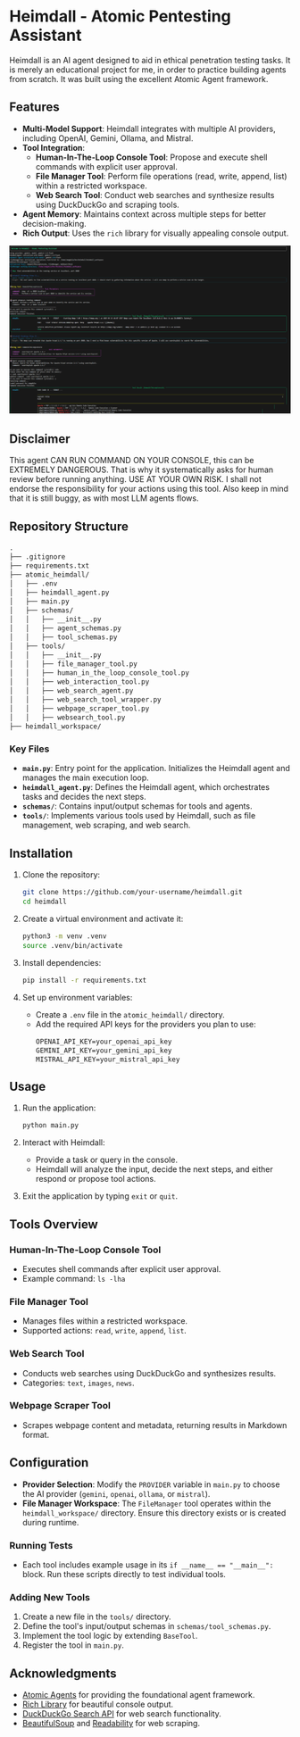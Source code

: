 
# Heimdall - Atomic Pentesting Assistant

Heimdall is an AI agent designed to aid in ethical penetration testing tasks. It is merely an educational project for me, in order to practice building agents from scratch.
It was built using the excellent Atomic Agent framework.

## Features

- **Multi-Model Support**: Heimdall integrates with multiple AI providers, including OpenAI, Gemini, Ollama, and Mistral.
- **Tool Integration**:
  - **Human-In-The-Loop Console Tool**: Propose and execute shell commands with explicit user approval.
  - **File Manager Tool**: Perform file operations (read, write, append, list) within a restricted workspace.
  - **Web Search Tool**: Conduct web searches and synthesize results using DuckDuckGo and scraping tools.
- **Agent Memory**: Maintains context across multiple steps for better decision-making.
- **Rich Output**: Uses the `rich` library for visually appealing console output.

![console_screenshot](Heimdall_console_screen.png)

## Disclaimer

This agent CAN RUN COMMAND ON YOUR CONSOLE, this can be EXTREMELY DANGEROUS. That is why it systematically asks for human review before running anything. USE AT YOUR OWN RISK. I shall not endorse the responsibility for your actions using this tool. Also keep in mind that it is still buggy, as with most LLM agents flows.

## Repository Structure

```
.
├── .gitignore
├── requirements.txt
├── atomic_heimdall/
│   ├── .env
│   ├── heimdall_agent.py
│   ├── main.py
│   ├── schemas/
│   │   ├── __init__.py
│   │   ├── agent_schemas.py
│   │   ├── tool_schemas.py
│   ├── tools/
│   │   ├── __init__.py
│   │   ├── file_manager_tool.py
│   │   ├── human_in_the_loop_console_tool.py
│   │   ├── web_interaction_tool.py
│   │   ├── web_search_agent.py
│   │   ├── web_search_tool_wrapper.py
│   │   ├── webpage_scraper_tool.py
│   │   ├── websearch_tool.py
├── heimdall_workspace/
```

### Key Files

- **`main.py`**: Entry point for the application. Initializes the Heimdall agent and manages the main execution loop.
- **`heimdall_agent.py`**: Defines the Heimdall agent, which orchestrates tasks and decides the next steps.
- **`schemas/`**: Contains input/output schemas for tools and agents.
- **`tools/`**: Implements various tools used by Heimdall, such as file management, web scraping, and web search.

## Installation

1. Clone the repository:
   ```bash
   git clone https://github.com/your-username/heimdall.git
   cd heimdall
   ```

2. Create a virtual environment and activate it:
   ```bash
   python3 -m venv .venv
   source .venv/bin/activate
   ```

3. Install dependencies:
   ```bash
   pip install -r requirements.txt
   ```

4. Set up environment variables:
   - Create a `.env` file in the `atomic_heimdall/` directory.
   - Add the required API keys for the providers you plan to use:
     ```
     OPENAI_API_KEY=your_openai_api_key
     GEMINI_API_KEY=your_gemini_api_key
     MISTRAL_API_KEY=your_mistral_api_key
     ```

## Usage

1. Run the application:
   ```bash
   python main.py
   ```

2. Interact with Heimdall:
   - Provide a task or query in the console.
   - Heimdall will analyze the input, decide the next steps, and either respond or propose tool actions.

3. Exit the application by typing `exit` or `quit`.

## Tools Overview

### Human-In-The-Loop Console Tool
- Executes shell commands after explicit user approval.
- Example command: `ls -lha`

### File Manager Tool
- Manages files within a restricted workspace.
- Supported actions: `read`, `write`, `append`, `list`.

### Web Search Tool
- Conducts web searches using DuckDuckGo and synthesizes results.
- Categories: `text`, `images`, `news`.

### Webpage Scraper Tool
- Scrapes webpage content and metadata, returning results in Markdown format.

## Configuration

- **Provider Selection**: Modify the `PROVIDER` variable in `main.py` to choose the AI provider (`gemini`, `openai`, `ollama`, or `mistral`).
- **File Manager Workspace**: The `FileManager` tool operates within the `heimdall_workspace/` directory. Ensure this directory exists or is created during runtime.

### Running Tests
- Each tool includes example usage in its `if __name__ == "__main__":` block. Run these scripts directly to test individual tools.

### Adding New Tools
1. Create a new file in the `tools/` directory.
2. Define the tool's input/output schemas in `schemas/tool_schemas.py`.
3. Implement the tool logic by extending `BaseTool`.
4. Register the tool in `main.py`.

## Acknowledgments

- [Atomic Agents](https://github.com/BrainBlend-AI/atomic-agents) for providing the foundational agent framework.
- [Rich Library](https://github.com/Textualize/rich) for beautiful console output.
- [DuckDuckGo Search API](https://pypi.org/project/duckduckgo-search/) for web search functionality.
- [BeautifulSoup](https://www.crummy.com/software/BeautifulSoup/) and [Readability](https://github.com/buriy/python-readability) for web scraping.
